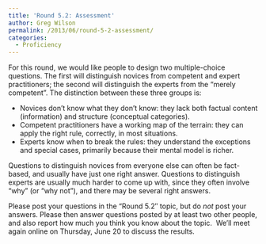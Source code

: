 ```yaml
---
title: 'Round 5.2: Assessment'
author: Greg Wilson
permalink: /2013/06/round-5-2-assessment/
categories:
  - Proficiency
---
```

For this round, we would like people to design two multiple-choice questions. The first will distinguish novices from competent and expert practitioners; the second will distinguish the experts from the &#8220;merely competent&#8221;. The distinction between these three groups is:

*   Novices don&#8217;t know what they don&#8217;t know: they lack both factual content (information) and structure (conceptual categories).
*   Competent practitioners have a working map of the terrain: they can apply the right rule, correctly, in most situations.
*   Experts know when to break the rules: they understand the exceptions and special cases, primarily because their mental model is richer.

Questions to distinguish novices from everyone else can often be fact-based, and usually have just one right answer. Questions to distinguish experts are usually much harder to come up with, since they often involve &#8220;why&#8221; (or &#8220;why not&#8221;), and there may be several right answers.

Please post your questions in the &#8220;Round 5.2&#8243; topic, but do *not* post your answers. Please then answer questions posted by at least two other people, and also report how much you think you know about the topic.  We&#8217;ll meet again online on Thursday, June 20 to discuss the results.
